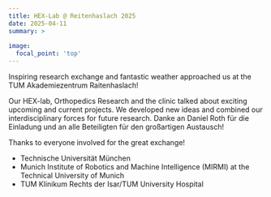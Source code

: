 ```yaml
---
title: HEX-Lab @ Reitenhaslach 2025
date: 2025-04-11
summary: >
    
image:
  focal_point: 'top'
---
```


Inspiring research exchange and fantastic weather approached us at the TUM Akademiezentrum Raitenhaslach!

Our HEX-lab, Orthopedics Research and the clinic talked about exciting upcoming and current projects.
We developed new ideas and combined our interdisciplinary forces for future research.
Danke an Daniel Roth für die Einladung und an alle Beteiligten für den großartigen Austausch!

Thanks to everyone involved for the great exchange!
- Technische Universität München 
- Munich Institute of Robotics and Machine Intelligence (MIRMI) at the Technical University of Munich
- TUM Klinikum Rechts der Isar/TUM University Hospital

